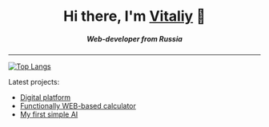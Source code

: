 <h1 align="center">Hi there, I'm <a href="https://ivanvit.ru">Vitaliy</a> 👋</h1>
<h5 align="center">Web-developer from Russia</h3>

---

[![Top Langs](https://github-readme-stats.vercel.app/api/top-langs/?username=ivanvit100&layout=compact)](https://github.com/anuraghazra/github-readme-stats)

Latest projects:
- [Digital platform](http://dnk.ivanvit.ru)
- [Functionally WEB-based calculator](https://calc.ivanvit.ru)
- [My first simple AI](https://ai.ivanvit.ru)
